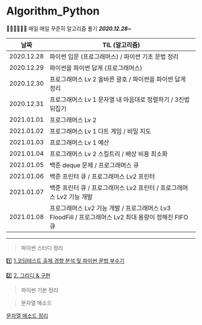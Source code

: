 # Algorithm_Python

💪🏻💪🏻💪🏻 매일 매일 꾸준히 알고리즘 풀기 ***2020.12.28~***



| 날짜       | TIL (알고리즘)                                               |
| ---------- | ------------------------------------------------------------ |
| 2020.12.28 | 파이썬 입문 (프로그래머스) / 파이썬 기초 문법 정리           |
| 2020.12.29 | 파이썬을 파이썬 답게 (프로그래머스)                          |
| 2020.12.30 | 프로그래머스 Lv 2 올바른 괄호 / 파이썬을 파이썬 답게 정리    |
| 2020.12.31 | 프로그래머스 Lv 1 문자열 내 마음대로 정렬하기 / 3진법 뒤집기 |
| 2021.01.01 | 프로그래머스 Lv 2                                            |
| 2021.01.02 | 프로그래머스 Lv 1 다트 게임 / 비밀 지도                      |
| 2021.01.03 | 프로그래머스 Lv 1 예산                                       |
| 2021.01.04 | 프로그래머스 Lv 2 스킬트리 / 배상 비용 최소화                |
| 2021.01.05 | 백준 deque 문제 / 프로그래머스 큐                            |
| 2021.01.06 | 백준 프린터 큐 / 프로그래머스 Lv2 프린터                     |
| 2021.01.07 | 백준 프린터 큐 / 프로그래머스 Lv2 프린터 / 프로그래머스 Lv2 기능 개발 |
| 2021.01.08 | 프로그래머스 Lv2 기능 개발 / 프로그래머스 Lv3 FloodFill / 프로그래머스 Lv2 최대 용량이 정해진 FIFO 큐 |



---

> 파이썬 스터디 정리

1️⃣ [1.코딩테스트 출제 경향 분석 및 파이썬 문법 부수기](https://github.com/yunakim2/Algorithm_Python/blob/master/%ED%8C%8C%EC%9D%B4%EC%8D%AC%EC%8A%A4%ED%84%B0%EB%94%94/%EB%8F%99%EB%B9%88%EB%82%98_%EC%9D%B4%EC%BD%94%ED%85%8C_1%EA%B0%95.md)

2️⃣ [2. 그리디 & 구현 ](https://github.com/yunakim2/Algorithm_Python/blob/master/%ED%8C%8C%EC%9D%B4%EC%8D%AC%EC%8A%A4%ED%84%B0%EB%94%94/%EB%8F%99%EB%B9%88%EB%82%98_%EC%9D%B4%EC%BD%94%ED%85%8C_2%EA%B0%95.md)



> 파이썬 기본 정리



> 문자열 메소드

[문자열 메소드 정리](https://github.com/yunakim2/Algorithm_Python/blob/master/%EB%AC%B8%EC%9E%90%EC%97%B4%20%EB%A9%94%EC%86%8C%EB%93%9C.md)

